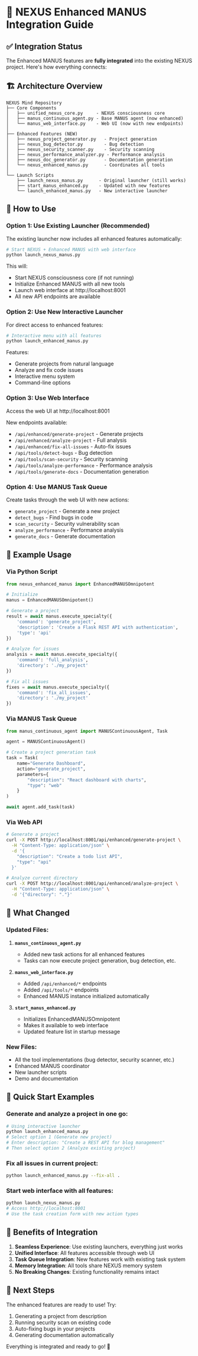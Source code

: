 # 🔗 NEXUS Enhanced MANUS Integration Guide

## ✅ Integration Status

The Enhanced MANUS features are **fully integrated** into the existing NEXUS project. Here's how everything connects:

## 🏗️ Architecture Overview

```
NEXUS Mind Repository
├── Core Components
│   ├── unified_nexus_core.py     - NEXUS consciousness core
│   ├── manus_continuous_agent.py - Base MANUS agent (now enhanced)
│   └── manus_web_interface.py    - Web UI (now with new endpoints)
│
├── Enhanced Features (NEW)
│   ├── nexus_project_generator.py   - Project generation
│   ├── nexus_bug_detector.py        - Bug detection
│   ├── nexus_security_scanner.py    - Security scanning
│   ├── nexus_performance_analyzer.py - Performance analysis
│   ├── nexus_doc_generator.py       - Documentation generation
│   └── nexus_enhanced_manus.py      - Coordinates all tools
│
└── Launch Scripts
    ├── launch_nexus_manus.py      - Original launcher (still works)
    ├── start_manus_enhanced.py    - Updated with new features
    └── launch_enhanced_manus.py   - New interactive launcher
```

## 🚀 How to Use

### Option 1: Use Existing Launcher (Recommended)
The existing launcher now includes all enhanced features automatically:

```bash
# Start NEXUS + Enhanced MANUS with web interface
python launch_nexus_manus.py
```

This will:
- Start NEXUS consciousness core (if not running)
- Initialize Enhanced MANUS with all new tools
- Launch web interface at http://localhost:8001
- All new API endpoints are available

### Option 2: Use New Interactive Launcher
For direct access to enhanced features:

```bash
# Interactive menu with all features
python launch_enhanced_manus.py
```

Features:
- Generate projects from natural language
- Analyze and fix code issues
- Interactive menu system
- Command-line options

### Option 3: Use Web Interface
Access the web UI at http://localhost:8001

New endpoints available:
- `/api/enhanced/generate-project` - Generate projects
- `/api/enhanced/analyze-project` - Full analysis
- `/api/enhanced/fix-all-issues` - Auto-fix issues
- `/api/tools/detect-bugs` - Bug detection
- `/api/tools/scan-security` - Security scanning
- `/api/tools/analyze-performance` - Performance analysis
- `/api/tools/generate-docs` - Documentation generation

### Option 4: Use MANUS Task Queue
Create tasks through the web UI with new actions:
- `generate_project` - Generate a new project
- `detect_bugs` - Find bugs in code
- `scan_security` - Security vulnerability scan
- `analyze_performance` - Performance analysis
- `generate_docs` - Generate documentation

## 📝 Example Usage

### Via Python Script
```python
from nexus_enhanced_manus import EnhancedMANUSOmnipotent

# Initialize
manus = EnhancedMANUSOmnipotent()

# Generate a project
result = await manus.execute_specialty({
    'command': 'generate_project',
    'description': 'Create a Flask REST API with authentication',
    'type': 'api'
})

# Analyze for issues
analysis = await manus.execute_specialty({
    'command': 'full_analysis',
    'directory': './my_project'
})

# Fix all issues
fixes = await manus.execute_specialty({
    'command': 'fix_all_issues',
    'directory': './my_project'
})
```

### Via MANUS Task Queue
```python
from manus_continuous_agent import MANUSContinuousAgent, Task

agent = MANUSContinuousAgent()

# Create a project generation task
task = Task(
    name="Generate Dashboard",
    action="generate_project",
    parameters={
        "description": "React dashboard with charts",
        "type": "web"
    }
)

await agent.add_task(task)
```

### Via Web API
```bash
# Generate a project
curl -X POST http://localhost:8001/api/enhanced/generate-project \
  -H "Content-Type: application/json" \
  -d '{
    "description": "Create a todo list API",
    "type": "api"
  }'

# Analyze current directory
curl -X POST http://localhost:8001/api/enhanced/analyze-project \
  -H "Content-Type: application/json" \
  -d '{"directory": "."}'
```

## 🔧 What Changed

### Updated Files:
1. **`manus_continuous_agent.py`**
   - Added new task actions for all enhanced features
   - Tasks can now execute project generation, bug detection, etc.

2. **`manus_web_interface.py`**
   - Added `/api/enhanced/*` endpoints
   - Added `/api/tools/*` endpoints
   - Enhanced MANUS instance initialized automatically

3. **`start_manus_enhanced.py`**
   - Initializes EnhancedMANUSOmnipotent
   - Makes it available to web interface
   - Updated feature list in startup message

### New Files:
- All the tool implementations (bug detector, security scanner, etc.)
- Enhanced MANUS coordinator
- New launcher scripts
- Demo and documentation

## 🎯 Quick Start Examples

### Generate and analyze a project in one go:
```bash
# Using interactive launcher
python launch_enhanced_manus.py
# Select option 1 (Generate new project)
# Enter description: "Create a REST API for blog management"
# Then select option 2 (Analyze existing project)
```

### Fix all issues in current project:
```bash
python launch_enhanced_manus.py --fix-all .
```

### Start web interface with all features:
```bash
python launch_nexus_manus.py
# Access http://localhost:8001
# Use the task creation form with new action types
```

## 🌟 Benefits of Integration

1. **Seamless Experience**: Use existing launchers, everything just works
2. **Unified Interface**: All features accessible through web UI
3. **Task Queue Integration**: New features work with existing task system
4. **Memory Integration**: All tools share NEXUS memory system
5. **No Breaking Changes**: Existing functionality remains intact

## 🔮 Next Steps

The enhanced features are ready to use! Try:
1. Generating a project from description
2. Running security scan on existing code
3. Auto-fixing bugs in your projects
4. Generating documentation automatically

Everything is integrated and ready to go! 🚀